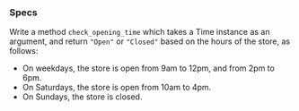 <h3>Specs</h3>

Write a method `check_opening_time` which takes a Time instance as an argument, and return `"Open"` or `"Closed"` based on the hours of the store, as follows:

- On weekdays, the store is open from 9am to 12pm, and from 2pm to 6pm.
- On Saturdays, the store is open from 10am to 4pm.
- On Sundays, the store is closed.
